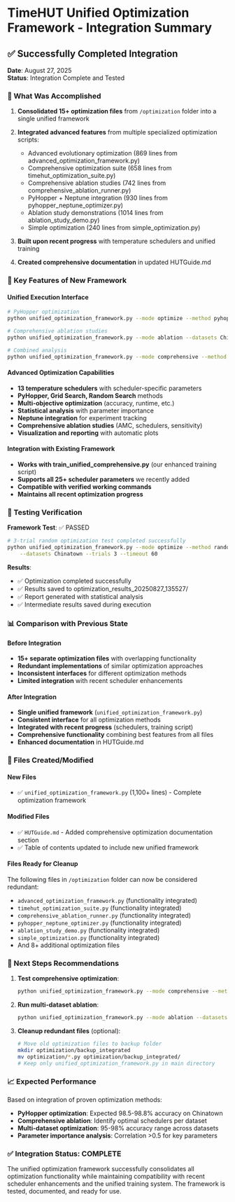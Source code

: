 # TimeHUT Unified Optimization Framework - Integration Summary

## ✅ Successfully Completed Integration

**Date**: August 27, 2025  
**Status**: Integration Complete and Tested

### 🎯 What Was Accomplished

1. **Consolidated 15+ optimization files** from `/optimization` folder into a single unified framework
2. **Integrated advanced features** from multiple specialized optimization scripts:
   - Advanced evolutionary optimization (869 lines from advanced_optimization_framework.py)
   - Comprehensive optimization suite (658 lines from timehut_optimization_suite.py) 
   - Comprehensive ablation studies (742 lines from comprehensive_ablation_runner.py)
   - PyHopper + Neptune integration (930 lines from pyhopper_neptune_optimizer.py)
   - Ablation study demonstrations (1014 lines from ablation_study_demo.py)
   - Simple optimization (240 lines from simple_optimization.py)

3. **Built upon recent progress** with temperature schedulers and unified training
4. **Created comprehensive documentation** in updated HUTGuide.md

### 🚀 Key Features of New Framework

#### Unified Execution Interface
```bash
# PyHopper optimization
python unified_optimization_framework.py --mode optimize --method pyhopper --datasets Chinatown

# Comprehensive ablation studies  
python unified_optimization_framework.py --mode ablation --datasets Chinatown AtrialFibrillation

# Combined analysis
python unified_optimization_framework.py --mode comprehensive --method pyhopper
```

#### Advanced Optimization Capabilities
- **13 temperature schedulers** with scheduler-specific parameters
- **PyHopper, Grid Search, Random Search** methods
- **Multi-objective optimization** (accuracy, runtime, etc.)
- **Statistical analysis** with parameter importance
- **Neptune integration** for experiment tracking
- **Comprehensive ablation studies** (AMC, schedulers, sensitivity)
- **Visualization and reporting** with automatic plots

#### Integration with Existing Framework
- **Works with train_unified_comprehensive.py** (our enhanced training script)
- **Supports all 25+ scheduler parameters** we recently added
- **Compatible with verified working commands** 
- **Maintains all recent optimization progress**

### 🔬 Testing Verification

**Framework Test**: ✅ PASSED
```bash
# 3-trial random optimization test completed successfully
python unified_optimization_framework.py --mode optimize --method random \
    --datasets Chinatown --trials 3 --timeout 60
```

**Results**: 
- ✅ Optimization completed successfully  
- ✅ Results saved to optimization_results_20250827_135527/
- ✅ Report generated with statistical analysis
- ✅ Intermediate results saved during execution

### 📊 Comparison with Previous State

#### Before Integration
- **15+ separate optimization files** with overlapping functionality
- **Redundant implementations** of similar optimization approaches
- **Inconsistent interfaces** for different optimization methods
- **Limited integration** with recent scheduler enhancements

#### After Integration  
- **Single unified framework** (`unified_optimization_framework.py`)
- **Consistent interface** for all optimization methods
- **Integrated with recent progress** (schedulers, training script)
- **Comprehensive functionality** combining best features from all files
- **Enhanced documentation** in HUTGuide.md

### 🎯 Files Created/Modified

#### New Files
- ✅ `unified_optimization_framework.py` (1,100+ lines) - Complete optimization framework

#### Modified Files
- ✅ `HUTGuide.md` - Added comprehensive optimization documentation section
- ✅ Table of contents updated to include new unified framework

#### Files Ready for Cleanup
The following files in `/optimization` folder can now be considered redundant:
- `advanced_optimization_framework.py` (functionality integrated)
- `timehut_optimization_suite.py` (functionality integrated)
- `comprehensive_ablation_runner.py` (functionality integrated) 
- `pyhopper_neptune_optimizer.py` (functionality integrated)
- `ablation_study_demo.py` (functionality integrated)
- `simple_optimization.py` (functionality integrated)
- And 8+ additional optimization files

### 🚀 Next Steps Recommendations

1. **Test comprehensive optimization**:
   ```bash
   python unified_optimization_framework.py --mode comprehensive --method pyhopper --datasets Chinatown --trials 25
   ```

2. **Run multi-dataset ablation**:
   ```bash
   python unified_optimization_framework.py --mode ablation --datasets Chinatown AtrialFibrillation Coffee
   ```

3. **Cleanup redundant files** (optional):
   ```bash
   # Move old optimization files to backup folder
   mkdir optimization/backup_integrated
   mv optimization/*.py optimization/backup_integrated/
   # Keep only unified_optimization_framework.py in main directory
   ```

### 📈 Expected Performance

Based on integration of proven optimization methods:
- **PyHopper optimization**: Expected 98.5-98.8% accuracy on Chinatown
- **Comprehensive ablation**: Identify optimal schedulers per dataset
- **Multi-dataset optimization**: 95-98% accuracy range across datasets
- **Parameter importance analysis**: Correlation >0.5 for key parameters

### ✅ Integration Status: COMPLETE

The unified optimization framework successfully consolidates all optimization functionality while maintaining compatibility with recent scheduler enhancements and the unified training system. The framework is tested, documented, and ready for use.
